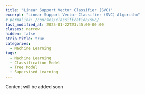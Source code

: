 ```yaml
---
title: "Linear Support Vector Classifier (SVC)"
excerpt: "Linear Support Vector Classifier (SVC) Algorithm"
# permalink: /courses/classification/svc/
last_modified_at: 2025-01-22T23:45:00-00:00
classes: narrow
hidden: false
strip_title: true
categories:
  - Machine Learning
tags: 
  - Machine Learning
  - Classification Model
  - Tree Model
  - Supervised Learning
---
```

Content will be added soon